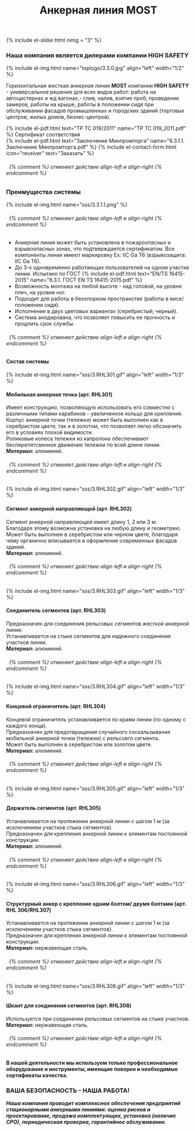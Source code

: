 ﻿---
title: Анкерная линия MOST
cat: 3
sortid: 3.3
submenu: true
permalink: /анкерная-линия-MOST
---
{% include el-slider.html  nimg = "3" %} 

### Наша компания является дилерами компании **HIGH SAFETY**
{% include el-img.html name="toplogo/3.3.0.jpg" align="left" width="1/2" %}

Горизонтальная жесткая анкерная линия **MOST** компании **HIGH SAFETY** - универсальное решение для всех видов работ: работа на автоцистернах и жд вагонах,- слив, налив, взятие проб, проведение замеров, работы на крыше, работы в положении сидя при обслуживании фасадов промышленных и городских зданий (торговых центров, жилых домов, бизнес-центров). 

{% include el-pdf.html text="TP TC 019/2011" name="TP TC 019_2011.pdf" %} Сертификат соответствия   
{% include el-pdf.html text="Заключение Минпромторга" name="6.3.1.1. Заключение Минпромторга.pdf" %}
{% include el-contact-form.html icon="receiver" text="Заказать" %}
###### &nbsp; {% comment %} отменяет действие align-left и align-right {% endcomment %}

### **Преимущества системы**
{% include el-img.html name="sss/3.3.1.1.png"  %}
###### &nbsp; {% comment %} отменяет действие align-left и align-right {% endcomment %}

* Анкерная линия может быть установлена в пожароопасных и взрывоопасных зонах, что подтверждается сертификатом. Все компоненты линии имеют маркировку Ex: IIC Ga T6 (взрывозащита: IIC Ga T6).  
* До 3-х одновременно работающих пользователей на одном участке линии. Испытано по ГОСТ {% include el-pdf.html text="EN/TS 16415-2015" name="6.3.1. ГОСТ EN TS 16415-2015.pdf" %}    
* Возможность монтажа на любой высоте - над головой, на уровне плеч, на уровне ног.  
* Подходит для работы в безопорном пространстве (работы в висе/ положении сидя).  
* Исполнение в двух цветовых вариантах (серебристый; черный).  
* Система анодирована, что позволяет повысить ее прочность и продлить срок службы. 
###### &nbsp; {% comment %} отменяет действие align-left и align-right {% endcomment %}

#### **Состав системы**

{% include el-img.html name="sss/3.RHL301.gif" align="left" width="1/3" %}
#### **Мобильная анкерная точка** (арт. RHL301)
Имеет конструкцию, позволяющую использовать его совместно с различными типами карабинов - увеличенное кольцо для крепления.   
Корпус анкерной точки (тележки) может быть выполнен как в серебристом цвете, так и в золотом, что позволяет легко обозначить его в условиях плохой видимости.    
Роликовые колеса тележки из капролона обеспечивают бесперепятсвенное движение тележки по всей длине линии.     
**Материал:** алюминий. 
###### &nbsp; {% comment %} отменяет действие align-left и align-right {% endcomment %}

{% include el-img.html name="sss/3.RHL302.gif" align="left" width="1/3" %}
#### **Сегмент анкерной направляющей** (арт. RHL302)
Сегмент анкерной направляющей имеет длину 1, 2 или 3 м.   
Благодаря этому возможна установка на любую длину и геометрию.   
Может быть выполнен в серебристом или черном цвете, благодаря чему органично вписывается в оформление современных фасадов зданий.   
**Материал:** алюминий.
###### &nbsp; {% comment %} отменяет действие align-left и align-right {% endcomment %}

{% include el-img.html name="sss/3.RHL303.gif" align="left" width="1/3" %}
#### **Соединитель сегментов** (арт. RHL303)
Предназначен для соединения рельсовых сегментов жесткой анкерной линии.   
Устанавливается на стыке сегментов для надежного соединения участков линии.     
**Материал:** алюминий. 
###### &nbsp; {% comment %} отменяет действие align-left и align-right {% endcomment %}

{% include el-img.html name="sss/3.RHL304.gif" align="left" width="1/3" %}
#### **Концевой ограничитель** (арт. RHL304)
Концевой ограничитель устанавливается по краям линии (по одному с каждого конца).   
Предназначен для предотвращения случайного соскальзывания мобильной анкерной точки (тележки) с рельсовго сегмента.   
Может быть выполнен в серебристом или золотом цвете.     
**Материал:** алюминий. 
###### &nbsp; {% comment %} отменяет действие align-left и align-right {% endcomment %}

{% include el-img.html name="sss/3.RHL305.gif" align="left" width="1/3" %}
#### **Держатель сегментов** (арт. RHL305)
Устанавливается на протяжении анкерной линии с шагом 1 м (за исключением участков стыка сегментов).   
Предназначен для крепления анкерной линии к элементам постоянной конструкции.     
**Материал:** алюминий.
###### &nbsp; {% comment %} отменяет действие align-left и align-right {% endcomment %}

{% include el-img.html name="sss/3.RHL306.gif" align="left" width="1/3" %}
#### **Структурный анкер с крепление одним болтом/ двумя болтами** (арт. RHL 306/RHL307)
Устанавливается на протяжении анкерной линии с шагом 1 м (за исключением участков стыка сегментов).   
Предназначен для крепления анкерной линии к элементам постоянной конструкции.     
**Материал:** нержавеющая сталь.
###### &nbsp; {% comment %} отменяет действие align-left и align-right {% endcomment %}

{% include el-img.html name="sss/3.RHL308.gif" align="left" width="1/3" %}
#### **Шкант для соединения сегментов** (арт. RHL308)
Используется при соединении рельсовых сегментов на стыке участков.   
**Материал:** нержавеющая сталь.
###### &nbsp; {% comment %} отменяет действие align-left и align-right {% endcomment %}


#### В нашей деятельности мы используем только профессиональное оборудование и инструменты, имеющие поверки и необходимые сертификаты качества.


### ВАША БЕЗОПАСНОСТЬ - НАША РАБОТА!

***Наша компания проводит комплексное обеспечения предприятий стационарными анкерными линиями: оценка рисков и проектирование, продажа комплектующих, установка (наличие СРО), периодическая проверка, гарантийное обслуживание.***



